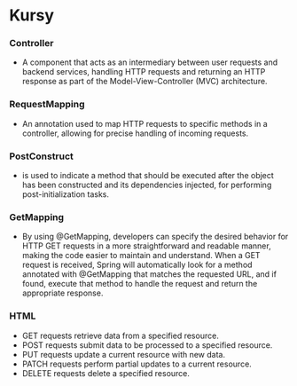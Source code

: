 # Kursy

### Controller
- A component that acts as an intermediary between user requests and backend services, handling HTTP requests
and returning an HTTP response as part of the Model-View-Controller (MVC) architecture.
### RequestMapping
- An annotation used to map HTTP requests to specific methods in a controller, allowing
for precise handling of incoming requests.
### PostConstruct
- is used to indicate a method that should be executed after the object has been constructed and its dependencies
injected, for performing post-initialization tasks.
### GetMapping
- By using @GetMapping, developers can specify the desired behavior for HTTP GET requests in a more straightforward and readable manner, making the code easier to maintain and understand. 
When a GET request is received, Spring will automatically look for a method annotated with @GetMapping that matches the requested URL, and if found, execute that method to handle the request and return the appropriate response.




### HTML
- GET requests retrieve data from a specified resource.
- POST requests submit data to be processed to a specified resource.
- PUT requests update a current resource with new data.
- PATCH requests perform partial updates to a current resource.
- DELETE requests delete a specified resource.
